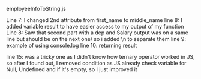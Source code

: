 employeeInfoToString.js

Line 7: I changed 2nd attribute from first_name to middle_name
line 8: I added variable result to have easier access to my output of my function
Line 8: Saw that second part with a dep and Salary output was on a same line but 
should be on the next one/ so i added \n to separate them
line 9: example of using console.log
line 10: returning result

line 15: was a tricky one as I didn't know how ternary operator worked in JS, so after I found out, 
I removed condition as JS already check variable for Null, Undefined and if it's empty, so I just improved it 
